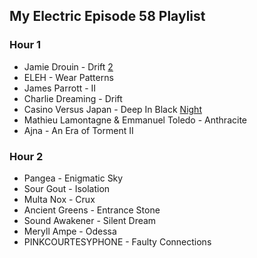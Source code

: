 ## My Electric Episode 58 Playlist

### Hour 1
* Jamie Drouin - Drift [2]()
* ELEH - Wear Patterns
* James Parrott - II
* Charlie Dreaming - Drift
* Casino Versus Japan - Deep In Black [Night]()
* Mathieu Lamontagne & Emmanuel Toledo - Anthracite
* Ajna - An Era of Torment II

### Hour 2
* Pangea - Enigmatic Sky
* Sour Gout - Isolation
* Multa Nox - Crux
* Ancient Greens - Entrance Stone
* Sound Awakener - Silent Dream
* Meryll Ampe - Odessa
* PINKCOURTESYPHONE - Faulty Connections